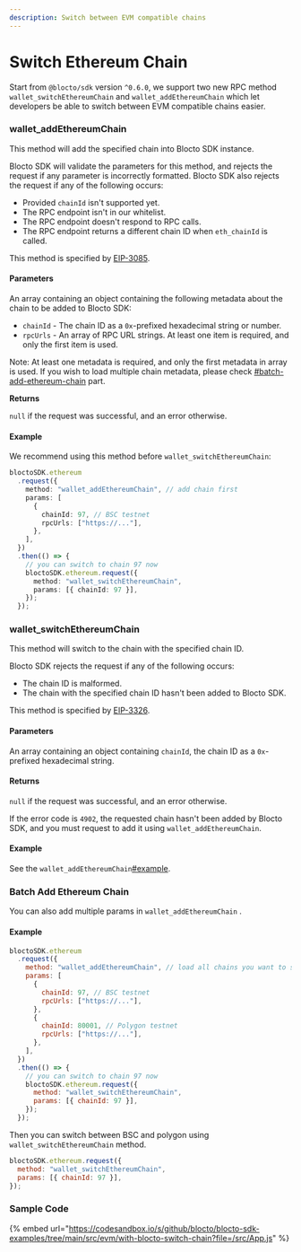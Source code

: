 ```yaml
---
description: Switch between EVM compatible chains
---
```


# Switch Ethereum Chain

Start from `@blocto/sdk` version `^0.6.0`, we support two new RPC method `wallet_switchEthereumChain` and `wallet_addEthereumChain` which let developers be able to switch between EVM compatible chains​ easier.

### wallet\_addEthereumChain[​](https://docs.metamask.io/wallet/reference/rpc-api/#wallet\_addethereumchain) <a href="#wallet_addethereumchain" id="wallet_addethereumchain"></a>

This method will add the specified chain into Blocto SDK instance.

Blocto SDK will validate the parameters for this method, and rejects the request if any parameter is incorrectly formatted. Blocto SDK also rejects the request if any of the following occurs:

* Provided `chainId` isn't supported yet.
* The RPC endpoint isn't in our whitelist.
* The RPC endpoint doesn't respond to RPC calls.
* The RPC endpoint returns a different chain ID when `eth_chainId` is called.

This method is specified by [EIP-3085](https://eips.ethereum.org/EIPS/eip-3085).

#### **Parameters**[**​**](https://docs.metamask.io/wallet/reference/rpc-api/#parameters-1)

An array containing an object containing the following metadata about the chain to be added to Blocto SDK:

* `chainId` - The chain ID as a `0x`-prefixed hexadecimal string or number.
* `rpcUrls` - An array of RPC URL strings. At least one item is required, and only the first item is used.

Note: At least one metadata is required, and only the first metadata in array is used. If you wish to load multiple chain metadata, please check [#batch-add-ethereum-chain](switch-ethereum-chain.md#batch-add-ethereum-chain "mention") part.

**Returns**[**​**](https://docs.metamask.io/wallet/reference/rpc-api/#returns-3)

`null` if the request was successful, and an error otherwise.

#### **Example**[**​**](https://docs.metamask.io/wallet/reference/rpc-api/#example-2)

We recommend using this method before `wallet_switchEthereumChain`:

```typescript
bloctoSDK.ethereum
  .request({
    method: "wallet_addEthereumChain", // add chain first
    params: [
      {
        chainId: 97, // BSC testnet
        rpcUrls: ["https://..."],
      },
    ],
  })
  .then(() => {
    // you can switch to chain 97 now
    bloctoSDK.ethereum.request({
      method: "wallet_switchEthereumChain",
      params: [{ chainId: 97 }],
    });
  });
```

### wallet\_switchEthereumChain[​](https://docs.metamask.io/wallet/reference/rpc-api/#wallet\_switchethereumchain) <a href="#wallet_switchethereumchain" id="wallet_switchethereumchain"></a>

This method will switch to the chain with the specified chain ID.

Blocto SDK rejects the request if any of the following occurs:

* The chain ID is malformed.
* The chain with the specified chain ID hasn't been added to Blocto SDK.

This method is specified by [EIP-3326](https://ethereum-magicians.org/t/eip-3326-wallet-switchethereumchain).

#### **Parameters**[**​**](https://docs.metamask.io/wallet/reference/rpc-api/#parameters-2)

An array containing an object containing `chainId`, the chain ID as a `0x`-prefixed hexadecimal string.

#### **Returns**[**​**](https://docs.metamask.io/wallet/reference/rpc-api/#returns-4)

`null` if the request was successful, and an error otherwise.

If the error code is `4902`, the requested chain hasn't been added by Blocto SDK, and you must request to add it using `wallet_addEthereumChain`.

#### **Example**[**​**](https://docs.metamask.io/wallet/reference/rpc-api/#example-3)

See the `wallet_addEthereumChain`[#example](switch-ethereum-chain.md#example "mention").

### Batch Add Ethereum Chain

You can also add multiple params in `wallet_addEthereumChain` .

#### Example

```javascript
bloctoSDK.ethereum
  .request({
    method: "wallet_addEthereumChain", // load all chains you want to switch
    params: [
      {
        chainId: 97, // BSC testnet
        rpcUrls: ["https://..."],
      },
      {
        chainId: 80001, // Polygon testnet
        rpcUrls: ["https://..."],
      },
    ],
  })
  .then(() => {
    // you can switch to chain 97 now
    bloctoSDK.ethereum.request({
      method: "wallet_switchEthereumChain",
      params: [{ chainId: 97 }],
    });
  });
```

Then you can switch between BSC and polygon using `wallet_switchEthereumChain` method.

```javascript
bloctoSDK.ethereum.request({
  method: "wallet_switchEthereumChain",
  params: [{ chainId: 97 }],
});
```

### Sample Code

{% embed url="https://codesandbox.io/s/github/blocto/blocto-sdk-examples/tree/main/src/evm/with-blocto-switch-chain?file=/src/App.js" %}

